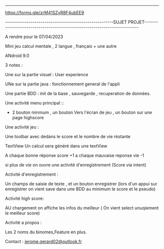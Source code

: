 
--------------------------------------------------------------------------------------------------------------------------------------------



https://forms.gle/zrM41SZyR8F4ubEE9


-------------------------------------------------------SUJET PROJET---------------------------------------------------------------------------



A rendre pour le 07/04/2023



Mini jeu calcul mentale , 2 langue , français + une autre

ANdroid 9.0

3 notes : 

Une sur la partie visuel  : User experience

UNe sur la partie java  : fonctionnement general de l'appli

Une partie BDD : init  de la base , sauvegarde , recuperation de données.




Une activité  menu principal ::

- 2 bouton minmum , un bouton Vers l'écran de jeu , un bouton sur une page highscore




Une activité jeu :

Une toolbar  avec dedans le score et le nombre de vie réstante

TextView Un calcul sera généré dans une textView 

A chaque bonne réponse score +1 a chaque mauvaise reponse vie -1 

si plus de vie on ouvre une activité d'enregistrement (Score via intent)



Activité d'enregistrement :

Un champs de saisie de texte , et un bouton enregistrer (lors d'un appui sur enregistrer on vient save dans une BDD au minimum le score et le pseudo)


Activité high score:

AU chargement on affiche les infos du meilleur ( On vient select unuqiement le meilleur score)


Activité a propos :

Les 2 noms du binomes,Feature en plus.



Contact : jerome.gerard02@outlook.fr

